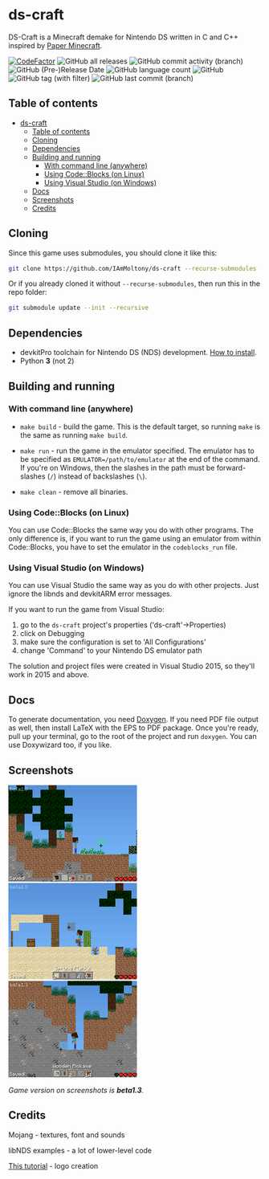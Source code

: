 # ds-craft

DS-Craft is a Minecraft demake for Nintendo DS written in C and C++ inspired by
[Paper Minecraft](https://scratch.mit.edu/projects/10128407/).

[![CodeFactor](https://www.codefactor.io/repository/github/iammoltony/ds-craft/badge/main)](https://www.codefactor.io/repository/github/iammoltony/ds-craft/overview/main)
![GitHub all releases](https://img.shields.io/github/downloads/IAmMoltony/ds-craft/total)
![GitHub commit activity (branch)](https://img.shields.io/github/commit-activity/w/IAmMoltony/ds-craft)
![GitHub (Pre-)Release Date](https://img.shields.io/github/release-date-pre/IAmMoltony/ds-craft)
![GitHub language count](https://img.shields.io/github/languages/count/IAmMoltony/ds-craft)
![GitHub](https://img.shields.io/github/license/IAmMoltony/ds-craft)
![GitHub tag (with filter)](https://img.shields.io/github/v/tag/IAmMoltony/ds-craft?label=latest%20version)
![GitHub last commit (branch)](https://img.shields.io/github/last-commit/IAmMoltony/ds-craft/main)

## Table of contents

- [ds-craft](#ds-craft)
  - [Table of contents](#table-of-contents)
  - [Cloning](#cloning)
  - [Dependencies](#dependencies)
  - [Building and running](#building-and-running)
    - [With command line (anywhere)](#with-command-line-anywhere)
    - [Using Code::Blocks (on Linux)](#using-codeblocks-on-linux)
    - [Using Visual Studio (on Windows)](#using-visual-studio-on-windows)
  - [Docs](#docs)
  - [Screenshots](#screenshots)
  - [Credits](#credits)

## Cloning

Since this game uses submodules, you should clone it like this:

```bash
git clone https://github.com/IAmMoltony/ds-craft --recurse-submodules
```

Or if you already cloned it without `--recurse-submodules`, then run this in the
repo folder:

```bash
git submodule update --init --recursive
```

## Dependencies

- devkitPro toolchain for Nintendo DS (NDS) development. [How to install](https://devkitpro.org/wiki/Getting_Started).
- Python **3** (not 2)

## Building and running

### With command line (anywhere)

- `make build` - build the game. This is the default target, so running `make`
is the same as running `make build`.

- `make run` - run the game in the emulator specified. The emulator has to be
specified as `EMULATOR=/path/to/emulator` at the end of the command. If you're
on Windows, then the slashes in the path must be forward-slashes (`/`) instead
of backslashes (`\`).

- `make clean` - remove all binaries.

### Using Code::Blocks (on Linux)

You can use Code::Blocks the same way you do with other programs. The only
difference is, if you want to run the game using an emulator from within
Code::Blocks, you have to set the emulator in the `codeblocks_run` file.

### Using Visual Studio (on Windows)

You can use Visual Studio the same way as you do with other projects. Just
ignore the libnds and devkitARM error messages.

If you want to run the game from Visual Studio:

1. go to the `ds-craft` project's properties ('ds-craft'->Properties)
1. click on Debugging
1. make sure the configuration is set to 'All Configurations'
1. change 'Command' to your Nintendo DS emulator path

The solution and project files were created in Visual Studio 2015, so they'll
work in 2015 and above.

## Docs

To generate documentation, you need [Doxygen](https://doxygen.nl). If you need
PDF file output as well, then install LaTeX with the EPS to PDF package.
Once you're ready, pull up your terminal, go to the root of the project and run
`doxygen`. You can use Doxywizard too, if you like.

## Screenshots

![Screenshot 1](./screenshots/shot1.png)
![Screenshot 2](./screenshots/shot2.png)
![Screenshot 3](./screenshots/shot3.png)

*Game version on screenshots is **beta1.3**.*

## Credits

Mojang - textures, font and sounds

libNDS examples - a lot of lower-level code

[This tutorial](https://www.youtube.com/watch?v=yb6QJl6mqf4) - logo creation
